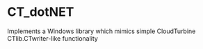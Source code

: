 # CT_dotNET
Implements a Windows library which mimics simple CloudTurbine CTlib.CTwriter-like functionality
